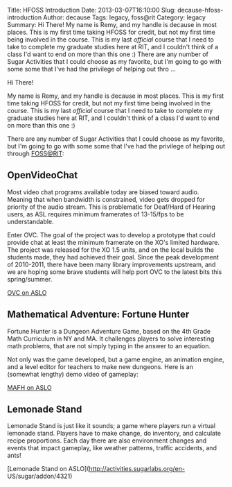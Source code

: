 Title: HFOSS Introduction
Date: 2013-03-07T16:10:00
Slug: decause-hfoss-introduction
Author: decause
Tags: legacy, foss@rit
Category: legacy
Summary: Hi There!  My name is Remy, and my handle is decause in most places. This is my first time taking HFOSS for credit, but not my first time being involved in the course. This is my last *official* course that I need to take to complete my graduate studies here at RIT, and I couldn't think of a class I'd want to end on more than this one :)  There are any number of Sugar Activities that I could choose as my favorite, but I'm going to go with some some that I've had the privilege of helping out thro ... 

Hi There!

My name is Remy, and my handle is decause in most places. This is my first
time taking HFOSS for credit, but not my first time being involved in the
course. This is my last *official* course that I need to take to complete my
graduate studies here at RIT, and I couldn't think of a class I'd want to end
on more than this one :)

There are any number of Sugar Activities that I could choose as my favorite,
but I'm going to go with some some that I've had the privilege of helping out
through [FOSS@RIT](http://foss.rit.edu):

## OpenVideoChat

Most video chat programs available today are biased toward audio. Meaning that
when bandwidth is constrained, video gets dropped for priority of the audio
stream. This is problematic for Deaf/Hard of Hearing users, as ASL requires
minimum framerates of 13-15/fps to be understandable.

Enter OVC. The goal of the project was to develop a prototype that could
provide chat at least the minimum framerate on the XO's limited hardware. The
project was released for the XO 1.5 units, and on the local builds the
students made, they had achieved their goal. Since the peak development of
2010-2011, there have been many library improvements upstream, and we are
hoping some brave students will help port OVC to the latest bits this
spring/summer.

[OVC on ASLO](http://activities.sugarlabs.org/en-US/sugar/addon/4305)

## Mathematical Adventure: Fortune Hunter

Fortune Hunter is a Dungeon Adventure Game, based on the 4th Grade Math
Curriculum in NY and MA. It challenges players to solve interesting math
problems, that are not simply typing in the answer to an equation.

Not only was the game developed, but a game engine, an animation engine, and a
level editor for teachers to make new dungeons. Here is an (somewhat lengthy)
demo video of gameplay:

[MAFH on ASLO](http://activities.sugarlabs.org/en-US/sugar/addon/4272)

## Lemonade Stand

Lemonade Stand is just like it sounds; a game where players run a virtual
lemonade stand. Players have to make change, do inventory, and calculate
recipe proportions. Each day there are also environment changes and events
that impact gameplay, like weather patterns, traffic accidents, and ants!

[Lemonade Stand on ASLO](http://activities.sugarlabs.org/en-
US/sugar/addon/4321)

